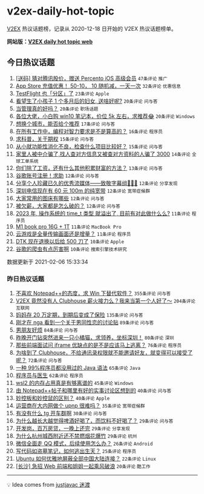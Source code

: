 # v2ex-daily-hot-topic

[V2EX](https://www.v2ex.com/) 热议话题榜，记录从 2020-12-18 日开始的 V2EX 热议话题榜单。

**网站版：[V2EX daily hot topic web](https://realleonardo.github.io/v2ex-daily-hot-topic-web/)**

## 今日热议话题

<!-- TODAY BEGIN -->

1. [[送码] 猜对腾讯股价，赠送 Percento iOS 高级会员](https://www.v2ex.com/t/751757) `47条评论` `推广`
1. [App Store 充值优惠！ 50-10， 10 随机减，一天一次](https://www.v2ex.com/t/751745) `32条评论` `优惠信息`
1. [TestFlight 也「分区」了](https://www.v2ex.com/t/751803) `23条评论` `Apple`
1. [看望生了小孩子 1 个多月后的妇女, 送啥好呢?](https://www.v2ex.com/t/751773) `20条评论` `问与答`
1. [当管理真的好吗？](https://www.v2ex.com/t/751739) `20条评论` `职场话题`
1. [各位大佬，小白购 win10 笔记本，价位 5k 左右，求推荐😂](https://www.v2ex.com/t/751738) `20条评论` `Windows`
1. [想换个城市，能否给个推荐](https://www.v2ex.com/t/751763) `17条评论` `问与答`
1. [在所有工作中，编程对智力要求是不是算高的？](https://www.v2ex.com/t/751831) `16条评论` `程序员`
1. [求科普，关于期权](https://www.v2ex.com/t/751755) `15条评论` `问与答`
1. [从小就功能性消化不良，检查什么项目比较好？](https://www.v2ex.com/t/751733) `15条评论` `问与答`
1. [家里人被中介骗了,找人查对方信息又被查对方资料的人骗了 3000](https://www.v2ex.com/t/751809) `14条评论` `全球工单系统`
1. [你们除了工资，还有什么其他积累财富的方法？](https://www.v2ex.com/t/751805) `13条评论` `问与答`
1. [谷歌账号注册！求助](https://www.v2ex.com/t/751821) `12条评论` `问与答`
1. [分享个人珍藏已久的优秀流媒体——致敬字幕组🙏🙏🙏](https://www.v2ex.com/t/751761) `12条评论` `分享发现`
1. [深圳电信现在有 60 元 100m 的纯宽带](https://www.v2ex.com/t/751749) `12条评论` `宽带症候群`
1. [大家常用的图床有哪些](https://www.v2ex.com/t/751741) `12条评论` `问与答`
1. [被欠薪，大家都是怎么破的？](https://www.v2ex.com/t/751732) `12条评论` `问与答`
1. [2023 年, 操作系统的 time_t 类型 就溢出了, 目前有对此做什么么?](https://www.v2ex.com/t/751814) `11条评论` `程序员`
1. [M1 book pro 16G + 1T](https://www.v2ex.com/t/751787) `11条评论` `MacBook Pro`
1. [云游戏是全量传输画面还是增量？](https://www.v2ex.com/t/751774) `11条评论` `程序员`
1. [DTK 现在退换以后给 500 刀了](https://www.v2ex.com/t/751792) `10条评论` `Apple`
1. [谷歌的爬虫有点厉害啊](https://www.v2ex.com/t/751781) `10条评论` `搜索引擎技术研究`

数据更新于 2021-02-06 15:33:34

<!-- TODAY END -->

### 昨日热议话题

<!-- YESTERDAY BEGIN -->

1. [不喜欢 Notepad++的态度，求 Win 下替代软件？](https://www.v2ex.com/t/751483) `355条评论` `问与答`
1. [V2EX 竟然没有人 Clubhouse 薪火接力么？我来当第一个人好了～](https://www.v2ex.com/t/751613) `204条评论` `互联网`
1. [妈妈存 20 万定期，到期后变成了保险](https://www.v2ex.com/t/751490) `135条评论` `问与答`
1. [刚才在 nga 看到一个关于男同性恋的讨论贴](https://www.v2ex.com/t/751628) `89条评论` `问与答`
1. [男朋友好烦](https://www.v2ex.com/t/751632) `84条评论` `问与答`
1. [昨晚开门钻突然进来一只小橘猫，求领养，坐标深圳！](https://www.v2ex.com/t/751440) `80条评论` `深圳`
1. [那些前端面试问 iframe 优缺点的是不是应该马上逃离？](https://www.v2ex.com/t/751502) `76条评论` `程序员`
1. [为啥到了 Clubhouse，不给通讯录权限就不能邀请好友，就变得可以接受了呢？](https://www.v2ex.com/t/751456) `72条评论` `问与答`
1. [一种 99%程序员都没用过的 Java 语法](https://www.v2ex.com/t/751581) `65条评论` `Java`
1. [程序员与医生](https://www.v2ex.com/t/751487) `62条评论` `程序员`
1. [wsl2 的内存占用真是有够离谱的](https://www.v2ex.com/t/751582) `45条评论` `Windows`
1. [由 Notepad++帖子和哪里有好的实事讨论区想到的](https://www.v2ex.com/t/751704) `40条评论` `问与答`
1. [妙控板和妙控鼠的区别？](https://www.v2ex.com/t/751444) `40条评论` `Apple`
1. [运营商在大内网做个 upnp 很难吗？](https://www.v2ex.com/t/751546) `35条评论` `宽带症候群`
1. [有没有什么 tg 开车群啊](https://www.v2ex.com/t/751554) `30条评论` `问与答`
1. [为什么越长大越觉得啤酒好喝了，而饮料不好喝了？](https://www.v2ex.com/t/751614) `29条评论` `问与答`
1. [开发岗，百万房贷，一晚上还完](https://www.v2ex.com/t/751535) `29条评论` `分享发现`
1. [为什么杭州城西附近还不禁燃烟花爆竹](https://www.v2ex.com/t/751451) `29条评论` `杭州`
1. [微信全面走 QQ 模式，后续使用怎么办？](https://www.v2ex.com/t/751570) `26条评论` `Android`
1. [写代码如盗墓笔记，如何逃出生天？](https://www.v2ex.com/t/751452) `25条评论` `程序员`
1. [Ubuntu 如何优雅地屏蔽全部中国大陆连接？](https://www.v2ex.com/t/751645) `22条评论` `Linux`
1. [[长沙] 急招 Web 前端和姐姐一起乘风破浪](https://www.v2ex.com/t/751616) `20条评论` `酷工作`

<!-- YESTERDAY END -->

---

💡 Idea comes from [justjavac 迷渡](https://github.com/justjavac/)

